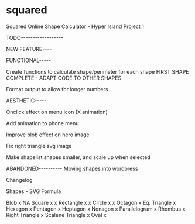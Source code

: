# squared
Squared Online Shape Calculator - Hyper Island Project 1


TODO------------------

NEW FEATURE----


FUNCTIONAL-----

Create functions to calculate shape/perimeter for each shape
    FIRST SHAPE COMPLETE - ADAPT CODE TO OTHER SHAPES

Format output to allow for longer numbers


AESTHETIC-----

Onclick effect on menu icon (X animation)

Add animation to phone menu

Improve blob effect on hero image

Fix right triangle svg image

Make shapelist shapes smaller, and scale up when selected


ABANDONED----------
Moving shapes into wordpress


Changelog


Shapes -            SVG    Formula

Blob                x       NA
Square              x       x
Rectangle           x       x
Circle              x       x
Octagon             x
Eq. Triangle        x
Hexagon             x
Pentagon            x
Heptagon            x
Nonagon             x
Parallelogram       x
Rhombus             x
Right Triangle      x
Scalene Triangle    x 
Oval                x


